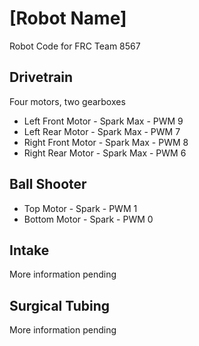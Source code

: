 # [Robot Name]
Robot Code for FRC Team 8567

## Drivetrain
Four motors, two gearboxes
* Left Front Motor - Spark Max - PWM	9
* Left Rear Motor - Spark Max - PWM	7
* Right Front Motor - Spark Max - PWM	8
* Right Rear Motor - Spark Max - PWM	6

## Ball Shooter
* Top Motor - Spark - PWM 1
* Bottom Motor - Spark - PWM 0

## Intake
More information pending

## Surgical Tubing
More information pending

